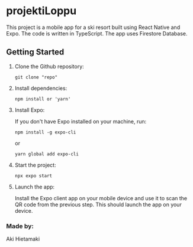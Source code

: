# projektiLoppu

This project is a mobile app for a ski resort built using React Native and Expo. The code is written in TypeScript. The app uses Firestore Database.

## Getting Started

1. Clone the Github repository:

    ```
    git clone "repo"
    ```

2. Install dependencies:

    ```
    npm install or 'yarn'
    ```

3. Install Expo:

    If you don't have Expo installed on your machine, run:

    ```
    npm install -g expo-cli
    ```

    or

    ```
    yarn global add expo-cli
    ```

4. Start the project:

    ```
    npx expo start
    ```

5. Launch the app:

    Install the Expo client app on your mobile device and use it to scan the QR code from the previous step. This should launch the app on your device.

### Made by:
Aki Hietamaki

